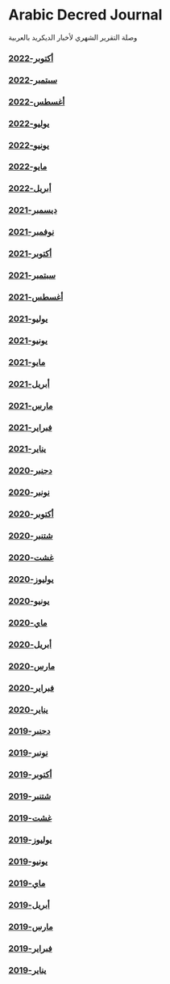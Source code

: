 # Arabic Decred Journal
وصلة التقرير الشهري لأخبار الديكريد بالعربية
### [أكتوبر-2022](journal/202210.md)
### [سبتمبر-2022](journal/202209.md)
### [أغسطس-2022](journal/202208.md)
### [يوليو-2022](journal/202207.md)
### [يونيو-2022](journal/202206.md)
### [مايو-2022](journal/202205.md)
### [أبريل-2022](journal/202204.md)
### [ديسمبر-2021](journal/202112.md)
### [نوفمبر-2021](journal/202111.md)
### [أكتوبر-2021](journal/202110.md)
### [سبتمبر-2021](journal/202109.md)
### [أغسطس-2021](journal/202108.md)
### [يوليو-2021](journal/202107.md)
### [يونيو-2021](journal/202106.md)
### [مايو-2021](journal/202105.md)
### [أبريل-2021](journal/202104.md)
### [مارس-2021](journal/202103.md)
### [فبراير-2021](journal/202102.md)
### [يناير-2021](journal/202101.md)
### [دجنبر-2020](journal/202012.md)
### [نونبر-2020](journal/202011.md)
### [أكتوبر-2020](journal/202010.md)
### [شتنبر-2020](journal/202009.md)
### [غشت-2020](journal/202008.md)
### [يوليوز-2020](journal/202007.md)
### [يونيو-2020](journal/202006.md)
### [ماي-2020](journal/202005.md)
### [أبريل-2020](journal/202004.md)
### [مارس-2020](journal/202003.md)
### [فبراير-2020](journal/202002.md)
### [يناير-2020](journal/202001.md)
### [دجنبر-2019](journal/201912.md)
### [نونبر-2019](journal/201911.md)
### [أكتوبر-2019](journal/201910.md)
### [شتنبر-2019](journal/201909.md)
### [غشت-2019](journal/201908.md)
### [يوليوز-2019](journal/201907.md)
### [يونيو-2019](journal/201906.md)
### [ماي-2019](journal/201905.md)
### [أبريل-2019](journal/201904.md)
### [مارس-2019](journal/201903.md)
### [فبراير-2019](journal/201902.md)
### [يناير-2019](journal/201901.md)
